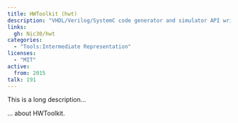 ```yaml
---
title: HWToolkit (hwt)
description: "VHDL/Verilog/SystemC code generator and simulator API written in Python/C++"
links:
  gh: Nic30/hwt
categories:
  - "Tools:Intermediate Representation"
licenses:
  - "MIT"
active:
  from: 2015
talk: 191
---
```


This is a long description...
<!--more-->
... about HWToolkit.
